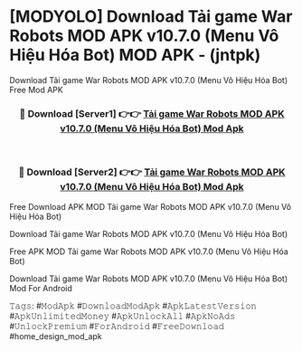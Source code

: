 # [MODYOLO] Download Tải game War Robots MOD APK v10.7.0 (Menu Vô Hiệu Hóa Bot) MOD APK - (jntpk)
Download Tải game War Robots MOD APK v10.7.0 (Menu Vô Hiệu Hóa Bot) Free Mod APK

<div align="center">
<h3>🔴 Download [Server1] 👉👉 <a href="https://apk-comot.site?title=Tải_game_War_Robots_MOD_APK_v10.7.0_(Menu_Vô_Hiệu_Hóa_Bot)">Tải game War Robots MOD APK v10.7.0 (Menu Vô Hiệu Hóa Bot) Mod Apk</a></h3><br>

<h3>🔴 Download [Server2] 👉👉 <a href="https://apk-comot.site?title=Tải_game_War_Robots_MOD_APK_v10.7.0_(Menu_Vô_Hiệu_Hóa_Bot)">Tải game War Robots MOD APK v10.7.0 (Menu Vô Hiệu Hóa Bot) Mod Apk</a></h3>
</div>


Free Download APK MOD Tải game War Robots MOD APK v10.7.0 (Menu Vô Hiệu Hóa Bot)

Download Tải game War Robots MOD APK v10.7.0 (Menu Vô Hiệu Hóa Bot) 

Free APK MOD Tải game War Robots MOD APK v10.7.0 (Menu Vô Hiệu Hóa Bot) 

Download Tải game War Robots MOD APK v10.7.0 (Menu Vô Hiệu Hóa Bot) Mod For Android

𝚃𝚊𝚐𝚜: #𝙼𝚘𝚍𝙰𝚙𝚔 #𝙳𝚘𝚠𝚗𝚕𝚘𝚊𝚍𝙼𝚘𝚍𝙰𝚙𝚔 #𝙰𝚙𝚔𝙻𝚊𝚝𝚎𝚜𝚝𝚅𝚎𝚛𝚜𝚒𝚘𝚗 #𝙰𝚙𝚔𝚄𝚗𝚕𝚒𝚖𝚒𝚝𝚎𝚍𝙼𝚘𝚗𝚎𝚢 #𝙰𝚙𝚔𝚄𝚗𝚕𝚘𝚌𝚔𝙰𝚕𝚕 #𝙰𝚙𝚔𝙽𝚘𝙰𝚍𝚜 #𝚄𝚗𝚕𝚘𝚌𝚔𝙿𝚛𝚎𝚖𝚒𝚞𝚖 #𝙵𝚘𝚛𝙰𝚗𝚍𝚛𝚘𝚒𝚍 #𝙵𝚛𝚎𝚎𝙳𝚘𝚠𝚗𝚕𝚘𝚊𝚍 #home_design_mod_apk